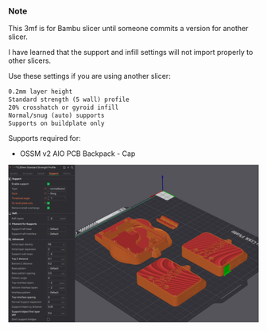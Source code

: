 ### Note  
This 3mf is for Bambu slicer until someone commits a version for another slicer.  

I have learned that the support and infill settings will not import properly to other slicers.  

Use these settings if you are using another slicer:  

    0.2mm layer height
    Standard strength (5 wall) profile
    20% crosshatch or gyroid infill
    Normal/snug (auto) supports
    Supports on buildplate only

Supports required for:
  - OSSM v2 AIO PCB Backpack - Cap


![](../../Images/Print/Print.png)  